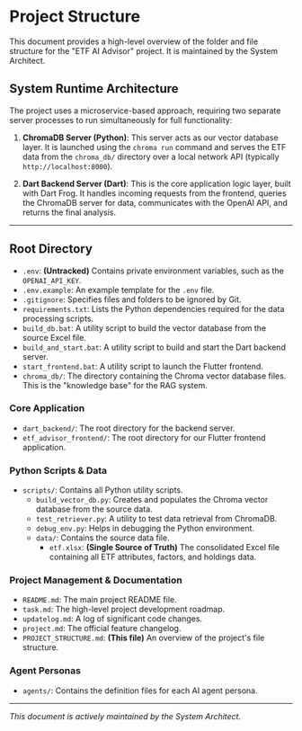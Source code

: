 # Project Structure

This document provides a high-level overview of the folder and file structure for the "ETF AI Advisor" project. It is maintained by the System Architect.

## System Runtime Architecture

The project uses a microservice-based approach, requiring two separate server processes to run simultaneously for full functionality:

1.  **ChromaDB Server (Python)**: This server acts as our vector database layer. It is launched using the `chroma run` command and serves the ETF data from the `chroma_db/` directory over a local network API (typically `http://localhost:8000`).

2.  **Dart Backend Server (Dart)**: This is the core application logic layer, built with Dart Frog. It handles incoming requests from the frontend, queries the ChromaDB server for data, communicates with the OpenAI API, and returns the final analysis.

---

## Root Directory

-   `.env`: **(Untracked)** Contains private environment variables, such as the `OPENAI_API_KEY`.
-   `.env.example`: An example template for the `.env` file.
-   `.gitignore`: Specifies files and folders to be ignored by Git.
-   `requirements.txt`: Lists the Python dependencies required for the data processing scripts.
-   `build_db.bat`: A utility script to build the vector database from the source Excel file.
-   `build_and_start.bat`: A utility script to build and start the Dart backend server.
-   `start_frontend.bat`: A utility script to launch the Flutter frontend.
-   `chroma_db/`: The directory containing the Chroma vector database files. This is the "knowledge base" for the RAG system.

### Core Application

-   `dart_backend/`: The root directory for the backend server.
-   `etf_advisor_frontend/`: The root directory for our Flutter frontend application.

### Python Scripts & Data

-   `scripts/`: Contains all Python utility scripts.
    -   `build_vector_db.py`: Creates and populates the Chroma vector database from the source data.
    -   `test_retriever.py`: A utility to test data retrieval from ChromaDB.
    -   `debug_env.py`: Helps in debugging the Python environment.
    -   `data/`: Contains the source data file.
        -   `etf.xlsx`: **(Single Source of Truth)** The consolidated Excel file containing all ETF attributes, factors, and holdings data.

### Project Management & Documentation

-   `README.md`: The main project README file.
-   `task.md`: The high-level project development roadmap.
-   `updatelog.md`: A log of significant code changes.
-   `project.md`: The official feature changelog.
-   `PROJECT_STRUCTURE.md`: **(This file)** An overview of the project's file structure.

### Agent Personas

-   `agents/`: Contains the definition files for each AI agent persona.

---
*This document is actively maintained by the System Architect.*